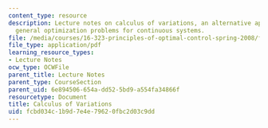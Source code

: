 ```yaml
---
content_type: resource
description: Lecture notes on calculus of variations, an alternative approach to solve
  general optimization problems for continuous systems.
file: /media/courses/16-323-principles-of-optimal-control-spring-2008/fcbd034c1b9d7e4e79620fbc2d03c9dd_lec5.pdf
file_type: application/pdf
learning_resource_types:
- Lecture Notes
ocw_type: OCWFile
parent_title: Lecture Notes
parent_type: CourseSection
parent_uid: 6e894506-654a-dd52-5bd9-a554fa34866f
resourcetype: Document
title: Calculus of Variations
uid: fcbd034c-1b9d-7e4e-7962-0fbc2d03c9dd
---
```


